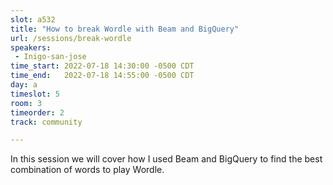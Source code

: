 ```yaml
---
slot: a532
title: "How to break Wordle with Beam and BigQuery"
url: /sessions/break-wordle
speakers:
 - Inigo-san-jose
time_start: 2022-07-18 14:30:00 -0500 CDT
time_end:   2022-07-18 14:55:00 -0500 CDT
day: a
timeslot: 5
room: 3
timeorder: 2
track: community

---
```


In this session we will cover how I used Beam and BigQuery to find the best combination of words to play Wordle.
